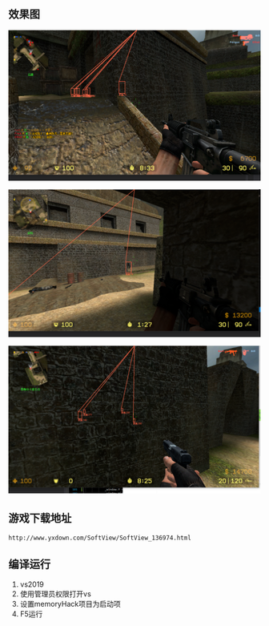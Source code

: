 ## 效果图

![avatar](https://raw.githubusercontent.com/icxldd/FPSHacker/main/show.png)





![avatar](https://raw.githubusercontent.com/icxldd/FPSHacker/main/show2.png)



![avatar](https://raw.githubusercontent.com/icxldd/FPSHacker/main/show3.png)







## 游戏下载地址

```
http://www.yxdown.com/SoftView/SoftView_136974.html
```



## 编译运行

1. vs2019
2. 使用管理员权限打开vs
3. 设置memoryHack项目为启动项
4. F5运行

